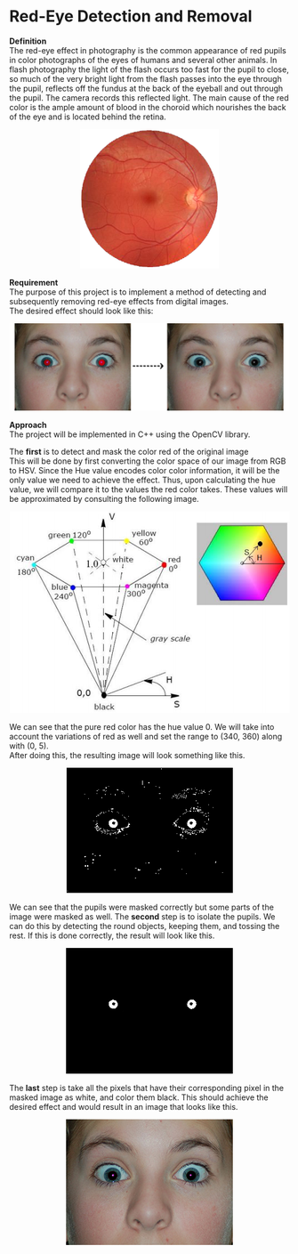 # Red-Eye Detection and Removal
**Definition** <br/>
The red-eye effect in photography is the common appearance of red pupils in color photographs of the eyes of humans and several other animals. In flash photography the light of the flash occurs too fast for the pupil to close, so much of the very bright light from the flash passes into the eye through the pupil, reflects off the fundus at the back of the eyeball and out through the pupil. The camera records this reflected light. The main cause of the red color is the ample amount of blood in the choroid which nourishes the back of the eye and is located behind the retina.

<p align="center"> <img src="Images/Fundus.png" /> </p>

**Requirement** <br/>
The purpose of this project is to implement a method of detecting and subsequently removing red-eye effects from digital images. <br/>
The desired effect should look like this:

<p align="center"> <img src="Images/effect.png" /> </p>

**Approach** <br/>
The project will be implemented in C++ using the OpenCV library.<br/>

The **first** is to detect and mask the color red of the original image <br/>
This will be done by first converting the color space of our image from RGB to HSV. Since the Hue value encodes color color information, it will be the only value we need to achieve the effect. Thus, upon calculating the hue value, we will compare it to the values the red color takes. These values will be approximated by consulting the following image.

<p align="center"> <img src="Images/HSV.png" /> </p>

We can see that the pure red color has the hue value 0. We will take into account the variations of red as well and set the range to (340, 360) along with (0, 5). <br/>
After doing this, the resulting image will look something like this.

<p align="center"> <img src="Images/mask.png" /> </p>

We can see that the pupils were masked correctly but some parts of the image were masked as well. The **second** step is to isolate the pupils. We can do this by detecting the round objects, keeping them, and tossing the rest. If this is done correctly, the result will look like this.

<p align="center"> <img src="Images/izolate.png" /> </p>

The **last** step is take all the pixels that have their corresponding pixel in the masked image as white, and color them black. This should achieve the desired effect and would result in an image that looks like this.

<p align="center"> <img src="Images/fixed.png" /> </p>
